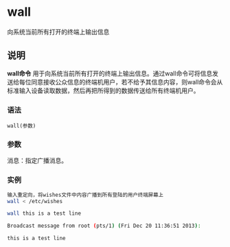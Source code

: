 wall
===

向系统当前所有打开的终端上输出信息

## 说明

**wall命令** 用于向系统当前所有打开的终端上输出信息。通过wall命令可将信息发送给每位同意接收公众信息的终端机用户，若不给予其信息内容，则wall命令会从标准输入设备读取数据，然后再把所得到的数据传送给所有终端机用户。

### 语法  

```
wall(参数)
```

### 参数  

消息：指定广播消息。

### 实例

```sh
输入重定向，将wishes文件中内容广播到所有登陆的用户终端屏幕上
wall < /etc/wishes
```

```sh
wall this is a test line

Broadcast message from root (pts/1) (Fri Dec 20 11:36:51 2013):

this is a test line
```


